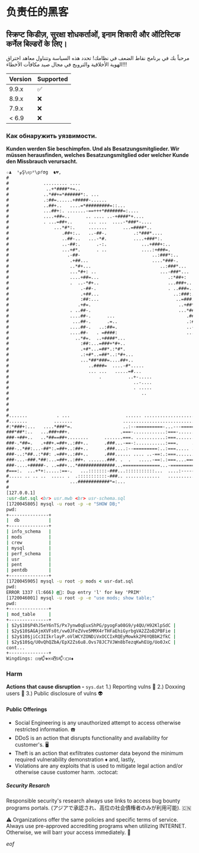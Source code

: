 # 负责任的黑客

## स्क्रिप्ट किडीज़, सुरक्षा शोधकर्ताओं, इनाम शिकारी और ऑटिस्टिक कर्नेल बिल्डरों के लिए।

مرحباً بك في برنامج نقاط الضعف في نظامك! تحدد هذه السياسة وتتناول معاهد اختراق الهوية الأخلاقية والترويج في مجال صيد مكافآت الأخطاء!!!

| Version | Supported          |
| ------- | ------------------ |
| 9.9.x   | :white_check_mark: |
| 8.9.x   | :x:                |
| 7.9.x   | :x:                |
| < 6.9   | :x:                |

### Как обнаружить уязвимости.

**Kunden werden Sie beschimpfen. Und als Besatzungsmitglieder. Wir müssen herausfinden, welches Besatzungsmitglied oder welcher Kunde den Missbrauch verursacht.**
```bat
☆♟  ˢ𝓎Ş\𝔞𝕡ᵖ\ρŕσg  ♞💔,
#
#             ......... ....                                                                         
#              ..+*####*+=..                                                                         
#             ..*##+=*######*:. ...                                                                  
#             .:##=......+#####-......                                                               
#             ..##+..   ....=*#########=::...                                                        
#             ...##+:. .......-==+++*#######=:....                                                   
#             ....+##=..      .. .... ..-+####*+....                                                 
#             . ...=##+..      ... ...  ....-*###*-....                                              
#                 ...*#*:.     .......      ...=####*..                                              
#                    .##+:..   ..-##-.          .:*###*....                                          
#                    ..##-..   ...-*#.          ....+###*:.                                          
#                    ..-##:.      .-:.             ...+###+:..                                       
#                    ...+#*.      . ..             ....:+###=.                                       
#                      .-##-                           ..:###*:..                                    
#                       .+##...                        ....*###-.                                    
#                       ..*#+...                          ..:###*...                                 
#                       ...*#+: ..                        ...-###*...                                
#                       ....+##=...                          .:*##+:                                 
#                       .  ..-*#+..                          ...###+.. .                             
#                           .-##-.                           . ..###=...                             
#                           .+##...                            ..:###:..                             
#                           :##:...                             ..=###..                             
#                          .+#=.                                 ..+##*...                           
#                       . ..##-.                                 ...*##+....                         
#                       ....##-.      ...                           .###=...                         
#                        ...##-.      .=..                          .:###=.                          
#                       ....##-.   ..:##=.                          ..-###-.. .                      
#                       ....##-   . =####:                          ...-###:...                      
#                         ..*#=.  ..+####*...                          .=##*-......                  
#                           :##:...=###+*#+..                          ..+####+-... ... .            
#                           .+#*...=##*.:*#*.                          . .-=*#####+-.....            
#                           .:+#*..=##*..:*#+...                        .  ....--*###*=.... .        
#                           ...*##*###=....##+..                              ......=###*....        
#                              ..####=  ....-#*.....                             ..  ..+###:....     
#                              ... ...   .....=#...                                  . ..=*##=..     
#                                  .          ..+-.....                           ..........=*#-.... 
#                                               ..-....                          ....-=====++*##*... 
#                                               . .....                       ..=+*#########*=--:..  
#                                                  ..                         ..:####::....... .  .  
#                                                                             ...-####:. ....        
#                                                                             .....+####=:...        
#                                                                                ....+*####=:...     
#.......           . ...                     ...... .....................   ...........:=####+:...   
#.......          .......                   ............................ .......... ..  ...-+##+.... 
#:*###+:...   ....*###*=.                   ..:--==========-...---========--....===:..  . . ..:*#=...
###*##*:..   ...###+##+.                   .===-............:===-........===:. ===:..         ..-#:.
###-+##+..   ..*##==##+........      .......===. ...........:===..........==-. ===:..         ....-.
###-.*##=.   .+##+.=##+..:##+..      .###...-==-:...........:===.     ....==-..===:..            ...
###-..*##:...-##*:.=##+..:##+..      .###....:--=========:..:===..... ....==-..===:..         ... ..
###-..:*##..:*##: .=##+..:##+..      .###...... .... ..-==:.:===..........==-..===:..         ......
###-...-###.*##:...=##+..:##+. .......###. .  .   .....-==:.:===....===-..==-..===:..      ....::=:.
###-....+#####-. ..=##+...*##############...==============...-==============:...=============..=.:.=
#===:.  ...+*+:.....:==-.   ...:::::::-###...:::::::::::...  ....:-----::===-.. ....::::::::::...:=:.
#..... .. .. ..  ..... .  .:::::::::::-###.. .............   ..............---.......................
#                       ...############*=:...                                                        
#
[127.0.0.1]
:usr-dat.sql <br> usr.mwb <br> usr-schema.sql
[1720045805] mysql -u root -p -e "SHOW DB;"
pwd:
+---------------+
|  db           |
+---------------+
| info_schema   |
| mods          |
| crew          |
| mysql         |
| perf_schema   |
| usr           |
| pent          |
| pentdb        |
+---------------+
[1720045905] mysql -u root -p mods < usr-dat.sql
pwd:
ERROR 1337 (l:666) @🤖: Dup entry 'l' for key 'PRIM'
[1720046001] mysql -u root -p -e "use mods; show table;"
pwd:
+---------------+
| mod_table     |
+---------------+
| $2y$10$P4hJ5eY6nTS/Px7ynw0qEuxShPG/pyogFa08G9/y4QU/H92KlpSdC |
| $2y$10$AGAjmXVFs0t/vw0JFeZVve5MMX4rTHFaEhiGyrbgVA2ZZoB2PBFie |
| $2y$10$jiCc3IIkrlayP.oVlWCYZONDiVxOCCIxRQEyMowkk2P6YQBbK2fkC |
| $2y$10$q/U0vQhQZbA/EpX2Zs6u8.Ovs78JC7VJWn8bTezqKwhEUg/Uo0JxC |
cont...
+---------------+
Wingdings: ◻︎♍︎📫︎❖︎♓︎♎︎⍓︎♋︎📫︎❍︎□︎♎︎⬧︎
```
### Harm

**Actions that cause disruption -** `sys.dat`
1.) Reporting vulns 👾
2.) Doxxing users 🔐
3.) Public disclosure of vulns 👽

#### Public Offerings

- Social Engineering is any unauthorized attempt to access otherwise restricted information. ☎️
- DDoS is an action that disrupts functionality and availability for customer's. 🖥️
- Theft is an action that exfiltrates customer data beyond the minimum required vulnerability demonstration ♦️
and, lastly,
- Violations are any exploits that is used to mitigate legal action and/or otherwise cause customer harm. :octocat:

##### Security Resarch

Responsible security's research always use links to access bug bounty programs portals. (アジアで承認され、高位の社会債権者のみが利用可能). 🇨🇳

⚠️ Organizations offer the same policies and specific terms of service. Always use pre-approved accrediting programs when utilizing INTERNET. Otherwise, we will barr your access immediately. 🙂

_eof_

